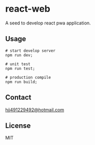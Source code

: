 # react-web

A seed to develop react pwa application.

## Usage

```shell
# start develop server
npm run dev;

# unit test
npm run test;

# production compile
npm run build;
```

## Contact

hjj491229492@hotmail.com

## License

MIT
